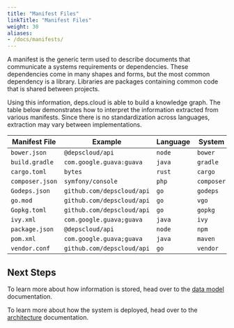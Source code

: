 ```yaml
---
title: "Manifest Files"
linkTitle: "Manifest Files"
weight: 30
aliases:
- /docs/manifests/
---
```


A manifest is the generic term used to describe documents that communicate a systems requirements or dependencies.
These dependencies come in many shapes and forms, but the most common dependency is a library.
Libraries are packages containing common code that is shared between projects.

Using this information, deps.cloud is able to build a knowledge graph.
The table below demonstrates how to interpret the information extracted from various manifests.
Since there is no standardization across languages, extraction may vary between implementations.

| Manifest File   | Example                     | Language | System     | Organization       | Module           |
|-----------------|-----------------------------|----------|------------|--------------------|------------------|
| `bower.json`    | `@depscloud/api`            | `node`   | `bower`    | `depscloud`        | `api`            |
| `build.gradle`  | `com.google.guava:guava`    | `java`   | `gradle`   | `com.google.guava` | `guava`          |
| `cargo.toml`    | `bytes`                     | `rust`   | `cargo`    | `_`                | `bytes`          |
| `composer.json` | `symfony/console`           | `php`    | `composer` | `symfony`          | `console`        |
| `Godeps.json`   | `github.com/depscloud/api`  | `go`     | `godeps`   | `github.com`       | `depscloud/api`  |
| `go.mod`        | `github.com/depscloud/api`  | `go`     | `vgo`      | `github.com`       | `depscloud/api`  |
| `Gopkg.toml`    | `github.com/depscloud/api`  | `go`     | `gopkg`    | `github.com`       | `depscloud/api`  |
| `ivy.xml`       | `com.google.guava;guava`    | `java`   | `ivy`      | `com.google.guava` | `guava`          |
| `package.json`  | `@depscloud/api`            | `node`   | `npm`      | `depscloud`        | `api`            |
| `pom.xml`       | `com.google.guava;guava`    | `java`   | `maven`    | `com.google.guava` | `guava`          |
| `vendor.conf`   | `github.com/depscloud/api`  | `go`     | `vendor`   | `github.com`       | `depscloud/api`  |

## Next Steps

To learn more about how information is stored, head over to the [data model](/docs/concepts/data-model/) documentation.

To learn more about how the system is deployed, head over to the [architecture](/docs/concepts/architecture/) documentation.
